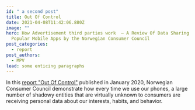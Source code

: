 ```yaml
---
id: " a second post"
title: Out Of Control
date: 2021-04-08T11:42:06.880Z
image: ""
hero: How Advertisement third parties work  – A Review Of Data Sharing By
  Popular Mobile Apps by the Norwegian Consumer Council
post_categories:
  - report
post_authors:
  - MPV
lead: some enticing paragraphs
---
```

In this [report  "Out Of Control"](https://www.forbrukerradet.no/undersokelse/no-undersokelsekategori/report-out-of-control/) published in January 2020, Norwegian Consumer Council demonstrate how every time we use our phones, a large number of shadowy entities that are virtually unknown to consumers are receiving personal data about our interests, habits, and behavior.[](https://www.forbrukerradet.no/undersokelse/no-undersokelsekategori/report-out-of-control/)